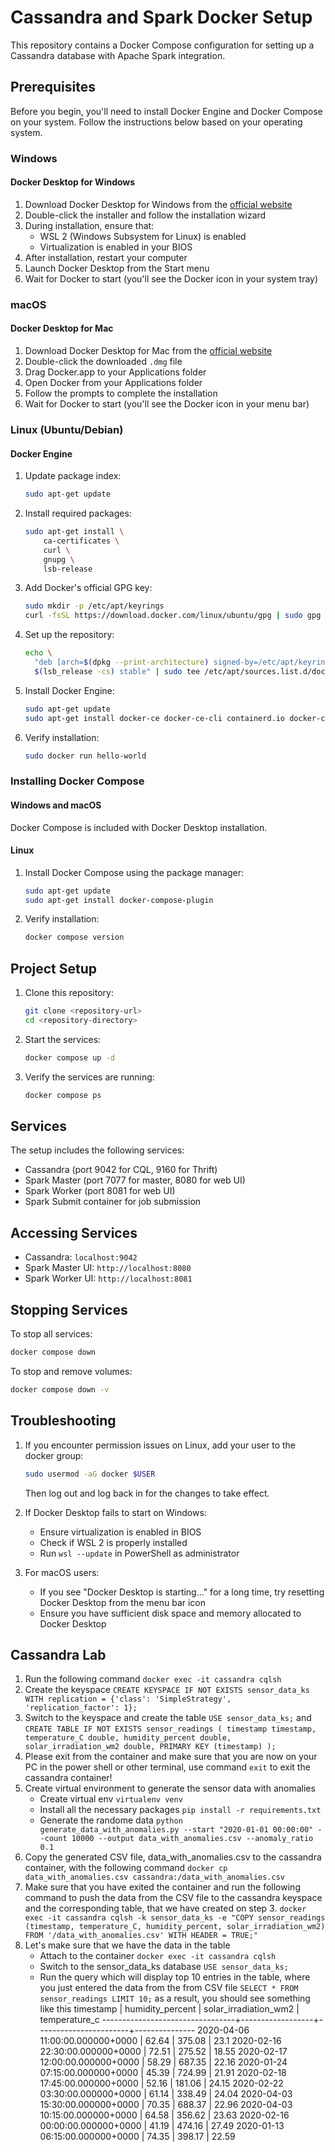 # Cassandra and Spark Docker Setup

This repository contains a Docker Compose configuration for setting up a Cassandra database with Apache Spark integration.

## Prerequisites

Before you begin, you'll need to install Docker Engine and Docker Compose on your system. Follow the instructions below based on your operating system.

### Windows

#### Docker Desktop for Windows
1. Download Docker Desktop for Windows from the [official website](https://www.docker.com/products/docker-desktop)
2. Double-click the installer and follow the installation wizard
3. During installation, ensure that:
   - WSL 2 (Windows Subsystem for Linux) is enabled
   - Virtualization is enabled in your BIOS
4. After installation, restart your computer
5. Launch Docker Desktop from the Start menu
6. Wait for Docker to start (you'll see the Docker icon in your system tray)

### macOS

#### Docker Desktop for Mac
1. Download Docker Desktop for Mac from the [official website](https://www.docker.com/products/docker-desktop)
2. Double-click the downloaded `.dmg` file
3. Drag Docker.app to your Applications folder
4. Open Docker from your Applications folder
5. Follow the prompts to complete the installation
6. Wait for Docker to start (you'll see the Docker icon in your menu bar)

### Linux (Ubuntu/Debian)

#### Docker Engine
1. Update package index:
   ```bash
   sudo apt-get update
   ```
2. Install required packages:
   ```bash
   sudo apt-get install \
       ca-certificates \
       curl \
       gnupg \
       lsb-release
   ```
3. Add Docker's official GPG key:
   ```bash
   sudo mkdir -p /etc/apt/keyrings
   curl -fsSL https://download.docker.com/linux/ubuntu/gpg | sudo gpg --dearmor -o /etc/apt/keyrings/docker.gpg
   ```
4. Set up the repository:
   ```bash
   echo \
     "deb [arch=$(dpkg --print-architecture) signed-by=/etc/apt/keyrings/docker.gpg] https://download.docker.com/linux/ubuntu \
     $(lsb_release -cs) stable" | sudo tee /etc/apt/sources.list.d/docker.list > /dev/null
   ```
5. Install Docker Engine:
   ```bash
   sudo apt-get update
   sudo apt-get install docker-ce docker-ce-cli containerd.io docker-compose-plugin
   ```
6. Verify installation:
   ```bash
   sudo docker run hello-world
   ```

### Installing Docker Compose

#### Windows and macOS
Docker Compose is included with Docker Desktop installation.

#### Linux
1. Install Docker Compose using the package manager:
   ```bash
   sudo apt-get update
   sudo apt-get install docker-compose-plugin
   ```
2. Verify installation:
   ```bash
   docker compose version
   ```

## Project Setup

1. Clone this repository:
   ```bash
   git clone <repository-url>
   cd <repository-directory>
   ```

2. Start the services:
   ```bash
   docker compose up -d
   ```

3. Verify the services are running:
   ```bash
   docker compose ps
   ```

## Services

The setup includes the following services:
- Cassandra (port 9042 for CQL, 9160 for Thrift)
- Spark Master (port 7077 for master, 8080 for web UI)
- Spark Worker (port 8081 for web UI)
- Spark Submit container for job submission

## Accessing Services

- Cassandra: `localhost:9042`
- Spark Master UI: `http://localhost:8080`
- Spark Worker UI: `http://localhost:8081`

## Stopping Services

To stop all services:
```bash
docker compose down
```

To stop and remove volumes:
```bash
docker compose down -v
```

## Troubleshooting

1. If you encounter permission issues on Linux, add your user to the docker group:
   ```bash
   sudo usermod -aG docker $USER
   ```
   Then log out and log back in for the changes to take effect.

2. If Docker Desktop fails to start on Windows:
   - Ensure virtualization is enabled in BIOS
   - Check if WSL 2 is properly installed
   - Run `wsl --update` in PowerShell as administrator

3. For macOS users:
   - If you see "Docker Desktop is starting..." for a long time, try resetting Docker Desktop from the menu bar icon
   - Ensure you have sufficient disk space and memory allocated to Docker Desktop 


## Cassandra Lab
1. Run the following command
    `docker exec -it cassandra cqlsh`
2. Create the keyspace
    `CREATE KEYSPACE IF NOT EXISTS sensor_data_ks WITH replication = {'class': 'SimpleStrategy', 'replication_factor': 1};`
3. Switch to the keyspace and create the table
    `USE sensor_data_ks;`
    and
    `CREATE TABLE IF NOT EXISTS sensor_readings (
    timestamp timestamp,
    temperature_C double,
    humidity_percent double,
    solar_irradiation_wm2 double,
    PRIMARY KEY (timestamp)
    );`
4. Please exit from the container and make sure that you are now on your PC in the power shell or other terminal, use command
    `exit` to exit the cassandra container!
5. Create virtual environment to generate the sensor data with anomalies
    - Create virtual env
    `virtualenv venv`
    - Install all the necessary packages
    `pip install -r requirements.txt`
    - Generate the randome data
    `python generate_data_with_anomalies.py --start "2020-01-01 00:00:00" --count 10000 --output data_with_anomalies.csv --anomaly_ratio 0.1`
6. Copy the generated CSV file, data_with_anomalies.csv to the cassandra container, with the following command
    `docker cp data_with_anomalies.csv cassandra:/data_with_anomalies.csv`
7. Make sure that you have exited the container and run the following command to push the data from the CSV file to the cassandra keyspace and the corresponding table, that we have created on step 3.
    `docker exec -it cassandra cqlsh -k sensor_data_ks -e "COPY sensor_readings (timestamp, temperature_C, humidity_percent, solar_irradiation_wm2) FROM '/data_with_anomalies.csv' WITH HEADER = TRUE;"`
8. Let's make sure that we have the data in the table
    - Attach to the container
        `docker exec -it cassandra cqlsh`
    - Switch to the sensor_data_ks database
        `USE sensor_data_ks;`
    - Run the query which will display top 10 entries in the table, where you just entered the data from the from CSV file
        `SELECT * FROM sensor_readings LIMIT 10;`
        as a result, you should see something like this
        timestamp                       | humidity_percent | solar_irradiation_wm2 | temperature_c
        ---------------------------------+------------------+-----------------------+---------------
        2020-04-06 11:00:00.000000+0000 |            62.64 |                375.08 |          23.1
        2020-02-16 22:30:00.000000+0000 |            72.51 |                275.52 |         18.55
        2020-02-17 12:00:00.000000+0000 |            58.29 |                687.35 |         22.16
        2020-01-24 07:15:00.000000+0000 |            45.39 |                724.99 |         21.91
        2020-02-18 17:45:00.000000+0000 |            52.16 |                181.06 |         24.15
        2020-02-22 03:30:00.000000+0000 |            61.14 |                338.49 |         24.04
        2020-04-03 15:30:00.000000+0000 |            70.35 |                688.37 |         22.96
        2020-04-03 10:15:00.000000+0000 |            64.58 |                356.62 |         23.63
        2020-02-16 00:00:00.000000+0000 |            41.19 |                474.16 |         27.49
        2020-01-13 06:15:00.000000+0000 |            74.35 |                398.17 |         22.59